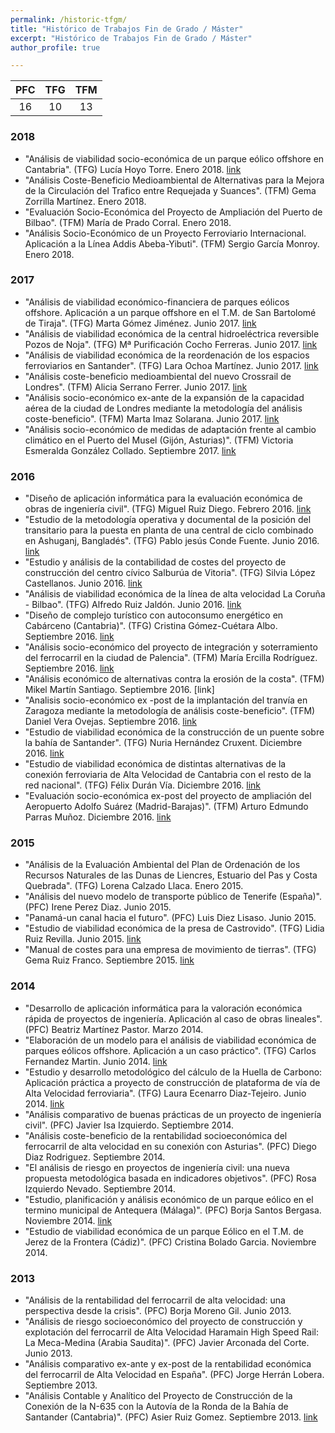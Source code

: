 ```yaml
---
permalink: /historic-tfgm/
title: "Histórico de Trabajos Fin de Grado / Máster"
excerpt: "Histórico de Trabajos Fin de Grado / Máster"
author_profile: true

---
```


| PFC | TFG | TFM |
| :---: | :---: | :---: |
| 16 | 10 | 13 |

### 2018
* "Análisis de viabilidad socio-económica de un parque eólico offshore en Cantabria". (TFG) Lucía Hoyo Torre. Enero 2018.  [link](https://repositorio.unican.es/xmlui/handle/10902/12848)
* "Análisis Coste-Beneficio Medioambiental de Alternativas para la Mejora de la Circulación del Trafico entre Requejada y Suances". (TFM) Gema Zorrilla Martínez. Enero 2018.
* "Evaluación Socio-Económica del Proyecto de Ampliación del Puerto de Bilbao". (TFM) María de Prado Corral. Enero 2018.
* "Análisis Socio-Económico de un Proyecto Ferroviario Internacional. Aplicación a la Línea Addis Abeba-Yibuti". (TFM) Sergio García Monroy. Enero 2018.

### 2017
* "Análisis de viabilidad económico-financiera de parques eólicos offshore. Aplicación a un parque offshore en el T.M. de San Bartolomé de Tiraja". (TFG) Marta Gómez Jiménez. Junio 2017. [link](https://repositorio.unican.es/xmlui/handle/10902/11904)
* "Análisis de viabilidad económica de la central hidroeléctrica reversible Pozos de Noja". (TFG) Mª Purificación Cocho Ferreras. Junio 2017. [link](https://repositorio.unican.es/xmlui/handle/10902/11892)
* "Análisis de viabilidad económica de la reordenación de los espacios ferroviarios en Santander". (TFG) Lara Ochoa Martínez. Junio 2017. [link](https://repositorio.unican.es/xmlui/handle/10902/11893)
* "Análisis coste-beneficio medioambiental del nuevo Crossrail de Londres". (TFM) Alicia Serrano Ferrer. Junio 2017. [link](https://repositorio.unican.es/xmlui/handle/10902/11897)
* "Análisis socio-económico ex-ante de la expansión de la capacidad aérea de la ciudad de Londres mediante la metodología del análisis coste-beneficio". (TFM) Marta Imaz Solarana. Junio 2017. [link](https://repositorio.unican.es/xmlui/handle/10902/11906)
* "Análisis socio-económico de medidas de adaptación frente al cambio climático en el Puerto del Musel (Gijón, Asturias)". (TFM) Victoria Esmeralda González Collado. Septiembre 2017. [link](https://repositorio.unican.es/xmlui/handle/10902/12686)

### 2016
* "Diseño de aplicación informática para la evaluación económica de obras de ingeniería civil". (TFG) Miguel Ruiz Diego. Febrero 2016. [link](https://repositorio.unican.es/xmlui/handle/10902/8240)
* "Estudio de la metodología operativa y documental de la posición del transitario para la puesta en planta de una central de ciclo combinado en Ashuganj, Bangladés". (TFG) Pablo jesús Conde Fuente. Junio 2016. [link](https://repositorio.unican.es/xmlui/handle/10902/8546)
* "Estudio y análisis de la contabilidad de costes del proyecto de construcción del centro cívico Salburúa de Vitoria". (TFG) Silvia López Castellanos. Junio 2016. [link](https://repositorio.unican.es/xmlui/handle/10902/8666)
* "Análisis de viabilidad económica de la línea de alta velocidad La Coruña - Bilbao". (TFG) Alfredo Ruiz Jaldón. Junio 2016. [link](https://repositorio.unican.es/xmlui/handle/10902/8689)
* "Diseño de complejo turístico con autoconsumo energético en Cabárceno (Cantabria)". (TFG) Cristina Gómez-Cuétara Albo. Septiembre 2016. [link](https://repositorio.unican.es/xmlui/handle/10902/9256)
* "Análisis socio-económico del proyecto de integración y soterramiento del ferrocarril en la ciudad de Palencia". (TFM) María Ercilla Rodríguez. Septiembre 2016. [link](https://repositorio.unican.es/xmlui/handle/10902/10009)
* "Análisis económico de alternativas contra la erosión de la costa". (TFM) Mikel Martín Santiago. Septiembre 2016. [link]
* "Analisis socio-económico ex -post de la implantación del tranvía en Zaragoza mediante la metodología de análisis coste-beneficio". (TFM) Daniel Vera Ovejas. Septiembre 2016. [link](https://repositorio.unican.es/xmlui/handle/10902/10024)
* "Estudio de viabilidad económica de la construcción de un puente sobre la bahía de Santander". (TFG) Nuria Hernández Cruxent. Diciembre 2016. [link](https://repositorio.unican.es/xmlui/handle/10902/10465)
* "Estudio de viabilidad económica de distintas alternativas de la conexión ferroviaria de Alta Velocidad de Cantabria con el resto de la red nacional". (TFG) Félix Durán Vía. Diciembre 2016. [link](https://repositorio.unican.es/xmlui/handle/10902/10464)
* "Evaluación socio-económica ex-post del proyecto de ampliación del Aeropuerto Adolfo Suárez (Madrid-Barajas)". (TFM) Arturo Edmundo Parras Muñoz. Diciembre 2016. [link](https://repositorio.unican.es/xmlui/handle/10902/10466)

### 2015
* "Análisis de la Evaluación Ambiental del Plan de Ordenación de los Recursos Naturales de las Dunas de Liencres, Estuario del Pas y Costa Quebrada". (TFG) Lorena Calzado Llaca. Enero 2015.
* "Análisis del nuevo modelo de transporte público de Tenerife (España)". (PFC) Irene Perez Diaz. Junio 2015.
* "Panamá-un canal hacia el futuro". (PFC) Luis Diez Lisaso. Junio 2015.
* "Estudio de viabilidad económica de la presa de Castrovido". (TFG) Lidia Ruiz Revilla. Junio 2015. [link](https://repositorio.unican.es/xmlui/handle/10902/6977)
* "Manual de costes para una empresa de movimiento de tierras". (TFG) Gema Ruiz Franco. Septiembre 2015. [link](https://repositorio.unican.es/xmlui/handle/10902/7368)

### 2014
* "Desarrollo de aplicación informática para la valoración económica rápida de proyectos de ingeniería. Aplicación al caso de obras lineales". (PFC) Beatriz Martínez Pastor. Marzo 2014.
* "Elaboración de un modelo para el análisis de viabilidad económica de parques eólicos offshore. Aplicación a un caso práctico". (TFG) Carlos Fernandez Martin. Junio 2014. [link](https://repositorio.unican.es/xmlui/handle/10902/5293)
* "Estudio y desarrollo metodológico del cálculo de la Huella de Carbono: Aplicación práctica a proyecto de construcción de plataforma de vía de Alta Velocidad ferroviaria". (TFG) Laura Ecenarro Diaz-Tejeiro. Junio 2014. [link](https://repositorio.unican.es/xmlui/handle/10902/5646)
* "Análisis comparativo de buenas prácticas de un proyecto de ingeniería civil". (PFC) Javier Isa Izquierdo. Septiembre 2014.
* "Análisis coste-beneficio de la rentabilidad socioeconómica del ferrocarril de alta velocidad en su conexión con Asturias". (PFC) Diego Diaz Rodriguez. Septiembre 2014.
* "El análisis de riesgo en proyectos de ingeniería civil: una nueva propuesta metodológica basada en indicadores objetivos". (PFC) Rosa Izquierdo Nevado. Septiembre 2014.
* "Estudio, planificación y análisis económico de un parque eólico en el termino municipal de Antequera (Málaga)". (PFC) Borja Santos Bergasa. Noviembre 2014. [link](https://repositorio.unican.es/xmlui/handle/10902/5940)
* "Estudio de viabilidad económica de un parque Eólico en el T.M. de Jerez de la Frontera (Cádiz)". (PFC) Cristina Bolado Garcia. Noviembre 2014.

### 2013
* "Análisis de la rentabilidad del ferrocarril de alta velocidad: una perspectiva desde la crisis". (PFC) Borja Moreno Gil. Junio 2013.
* "Análisis de riesgo socioeconómico del proyecto de construcción y explotación del ferrocarril de Alta Velocidad Haramain High Speed Rail: La Meca-Medina (Arabia Saudita)". (PFC) Javier Arconada del Corte. Junio 2013.
* "Análisis comparativo ex-ante y ex-post de la rentabilidad económica del ferrocarril de Alta Velocidad en España". (PFC) Jorge Herrán Lobera. Septiembre 2013.
* "Análisis Contable y Analítico del Proyecto de Construcción de la Conexión de la N-635 con la Autovía de la Ronda de la Bahía de Santander (Cantabria)". (PFC) Asier Ruiz Gomez. Septiembre 2013. [link](https://repositorio.unican.es/xmlui/handle/10902/3742)
